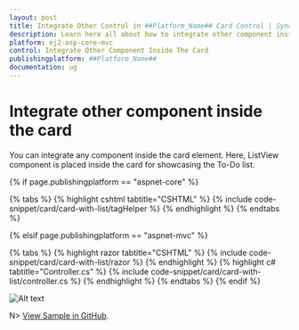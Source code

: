 ```yaml
---
layout: post
title: Integrate Other Control in ##Platform_Name## Card Control | Syncfusion
description: Learn here all about how to integrate other component inside the card in Syncfusion ##Platform_Name## Card control of Syncfusion Essential JS 2 and more.
platform: ej2-asp-core-mvc
control: Integrate Other Component Inside The Card
publishingplatform: ##Platform_Name##
documentation: ug
---
```



# Integrate other component inside the card

You can integrate any component inside the card element. Here, ListView component is placed inside the card for showcasing the To-Do list.

{% if page.publishingplatform == "aspnet-core" %}

{% tabs %}
{% highlight cshtml tabtitle="CSHTML" %}
{% include code-snippet/card/card-with-list/tagHelper %}
{% endhighlight %}
{% endtabs %}

{% elsif page.publishingplatform == "aspnet-mvc" %}

{% tabs %}
{% highlight razor tabtitle="CSHTML" %}
{% include code-snippet/card/card-with-list/razor %}
{% endhighlight %}
{% highlight c# tabtitle="Controller.cs" %}
{% include code-snippet/card/card-with-list/controller.cs %}
{% endhighlight %}
{% endtabs %}
{% endif %}


![Alt text](./../images/card-other.PNG)

N> [View Sample in GitHub](https://github.com/SyncfusionExamples/ASP-NET-Core-UG-Examples/tree/main/Card/CardUGSample).
